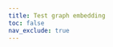 ```yaml
---
title: Test graph embedding
toc: false
nav_exclude: true
---
```



<link href="https://kineticgraphs.org/css/kg.0.2.6.css" rel="stylesheet" type="text/css">
<script src="https://kineticgraphs.org/js/kg3d.0.2.6.js"></script>

<div class="kg-container" src="./graphs/onePeriodConsumer.yml" clearColor='#fff0'></div>
